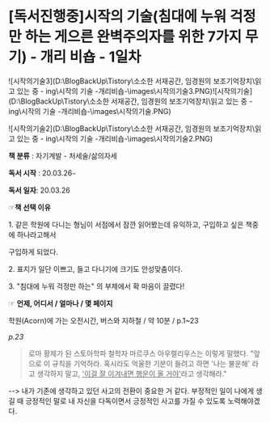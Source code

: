 # [독서진행중]시작의 기술(침대에 누워 걱정만 하는 게으른 완벽주의자를 위한 7가지 무기) - 개리 비숍 - 1일차

![시작의기술3](D:\BlogBackUp\Tistory\소소한 서재공간, 임경원의 보조기억장치\읽고 있는 중 - ing\시작의 기술 -개리비숍-\images\시작의기술3.PNG)![시작의기술](D:\BlogBackUp\Tistory\소소한 서재공간, 임경원의 보조기억장치\읽고 있는 중 - ing\시작의 기술 -개리비숍-\images\시작의기술.PNG)

![시작의기술2](D:\BlogBackUp\Tistory\소소한 서재공간, 임경원의 보조기억장치\읽고 있는 중 - ing\시작의 기술 -개리비숍-\images\시작의기술2.PNG)

**책 분류** : 자기계발 - 처세술/삶의자세

**독서 시작** : 20.03.26`~`

**독서 일자**: 20.03.26



☞**책 선택 이유**

1\. 같은 학원에 다니는 형님이 서점에서 잠깐 읽어봤는데 유익하고, 구입하고 싶은 책중에 하나라고해서 

구입하게 되었다.

2\. 표지가 일단 이쁘고, 들고 다니기에 크기도 안성맞춤이다.

3\. "침대에 누워 걱정만 하는" 의 부제에서 확 마음이 끌렸다!



☞ **언제, 어디서 / 얼마나 / 몇 페이지**

학원(Acorn)에 가는 오전시간,  버스와 지하철 / 약 10분 / p.1~23

_p.23_

>로마 황제가 된 스토아학파 철학자 마르쿠스 아우렐리우스는 이렇게 말했다.
"앞으로 이 규칙을 기억하라. 혹시라도 억울한 기분이 들려고 하면 '나는 불운해' 라고 생각하지 말고,
<u>'이걸 잘 이겨내면 행운이 올 거야'</u>라고 생각해라."


\--> 내가 기존에 생각하고 있던 사고의 전환이 중요한 거 같다. 부정적인 일이 나에게 생길 때 긍정적인 말로 내 자신을 다독이면서 긍정적인 사고를 가질 수 있도록 노력해야겠다.

